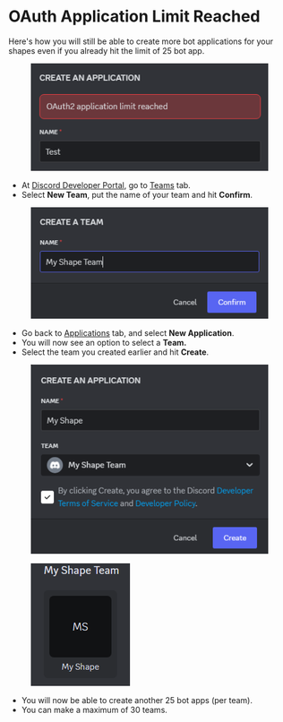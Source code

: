 # OAuth Application Limit Reached

Here's how you will still be able to create more bot applications for your shapes even if you already hit the limit of 25 bot app.

<div align="left">

<figure><img src="../../.gitbook/assets/image (30).png" alt=""><figcaption></figcaption></figure>

</div>

* At [Discord Developer Portal](https://discord.com/developers/teams), go to [Teams](https://discord.com/developers/teams) tab.
* Select **New Team**, put the name of your team and hit **Confirm**.

<div align="left">

<figure><img src="../../.gitbook/assets/image (31).png" alt=""><figcaption></figcaption></figure>

</div>

* Go back to [Applications](https://discord.com/developers/applications) tab, and select **New Application**.
* You will now see an option to select a **Team.**
* Select the team you created earlier and hit **Create**.

<div align="left">

<figure><img src="../../.gitbook/assets/image (32).png" alt=""><figcaption></figcaption></figure>

</div>

<div align="left">

<figure><img src="../../.gitbook/assets/image (34).png" alt=""><figcaption></figcaption></figure>

</div>

* You will now be able to create another 25 bot apps (per team).
* You can make a maximum of 30 teams.
